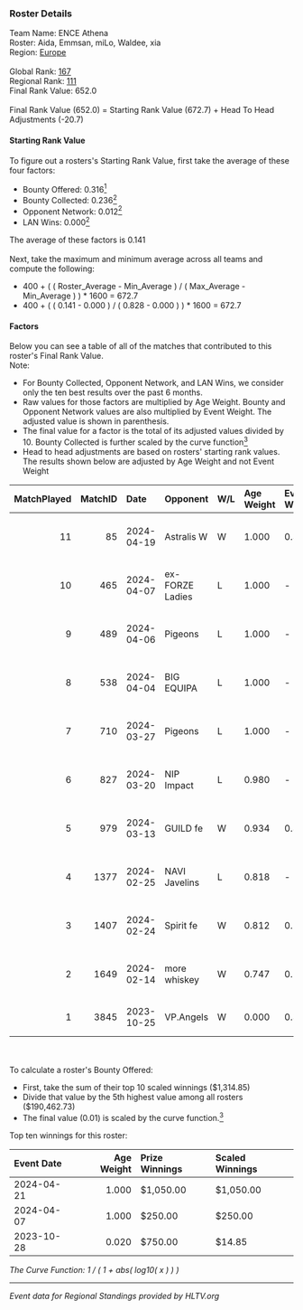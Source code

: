 ### Roster Details<br />
Team Name: ENCE Athena<br />
Roster: Aida, Emmsan, miLo, Waldee, xia<br />
Region: [Europe]( ../standings_europe.md)<br />
<br />
Global Rank: [167](../standings_global.md)<br />
Regional Rank: [111]( ../standings_europe.md)<br />
Final Rank Value:  652.0<br />
<br />
Final Rank Value (652.0) = Starting Rank Value (672.7) + Head To Head Adjustments (-20.7)<br />

#### Starting Rank Value<br />
To figure out a rosters's Starting Rank Value, first take the average of these four factors:<br />
- Bounty Offered: 0.316[<sup>1</sup>](#table2)
- Bounty Collected: 0.236[<sup>2</sup>](#table1)
- Opponent Network: 0.012[<sup>2</sup>](#table1)
- LAN Wins: 0.000[<sup>2</sup>](#table1)

The average of these factors is 0.141<br />
<br />
Next, take the maximum and minimum average across all teams and compute the following:<br />
- 400 + ( ( Roster_Average - Min_Average ) / ( Max_Average - Min_Average ) ) * 1600 = 672.7
- 400 + ( ( 0.141 - 0.000 ) / ( 0.828 - 0.000 ) ) * 1600 = 672.7


#### Factors<br />
Below you can see a table of all of the matches that contributed to this roster's Final Rank Value.<br />
Note:<br />

- For Bounty Collected, Opponent Network, and LAN Wins, we consider only the ten best results over the past 6 months.
- Raw values for those factors are multiplied by Age Weight. Bounty and Opponent Network values are also multiplied by Event Weight. The adjusted value is shown in parenthesis.
- The final value for a factor is the total of its adjusted values divided by 10. Bounty Collected is further scaled by the curve function[<sup>3</sup>](#curveFunction)
- Head to head adjustments are based on rosters' starting rank values. The results shown below are adjusted by Age Weight and not Event Weight
<span id="table1"></span><br />


| MatchPlayed | MatchID | Date       | Opponent        | W/L | Age Weight | Event Weight | Bounty Collected | Opponent Network | LAN Wins  | H2H Adjustment | Participating Roster             |
| -: | -: | :- | :- | :- | :- | :- | :- | :- | :- | -: | :- |
|          11 |      85 | 2024-04-19 | Astralis W      | W   | 1.000      | 0.331        | 0.005 (0.002)    | 0.082 (0.027)    | 0 (0.000) |          13.72 | Aida, Emmsan, miLo, Waldee, xia  |
|          10 |     465 | 2024-04-07 | ex-FORZE Ladies | L   | 1.000      | -            | -                | -                | -         |         -15.87 | Aida, Emmsan, miLo, Waldee, xia  |
|           9 |     489 | 2024-04-06 | Pigeons         | L   | 1.000      | -            | -                | -                | -         |          -7.02 | Aida, Emmsan, miLo, Waldee, xia  |
|           8 |     538 | 2024-04-04 | BIG EQUIPA      | L   | 1.000      | -            | -                | -                | -         |         -13.00 | Aida, Emmsan, miLo, Waldee, xia  |
|           7 |     710 | 2024-03-27 | Pigeons         | L   | 1.000      | -            | -                | -                | -         |          -7.91 | Aida, Emmsan, miLo, Waldee, xia  |
|           6 |     827 | 2024-03-20 | NIP Impact      | L   | 0.980      | -            | -                | -                | -         |         -14.34 | Aida, Emmsan, miLo, Waldee, xia  |
|           5 |     979 | 2024-03-13 | GUILD fe        | W   | 0.934      | 0.331        | 0.009 (0.003)    | 0.220 (0.068)    | 0 (0.000) |          14.55 | Aida, Emmsan, miLo, Waldee, xia  |
|           4 |    1377 | 2024-02-25 | NAVI Javelins   | L   | 0.818      | -            | -                | -                | -         |          -7.10 | Aida, Emmsan, miLo, Waldee, xia  |
|           3 |    1407 | 2024-02-24 | Spirit fe       | W   | 0.812      | 0.238        | 0.008 (0.002)    | 0.123 (0.024)    | 0 (0.000) |          12.13 | Aida, Emmsan, miLo, Waldee, xia  |
|           2 |    1649 | 2024-02-14 | more whiskey    | W   | 0.747      | 0.143        | 0.000 (0.000)    | 0.000 (0.000)    | 0 (0.000) |           4.14 | Aida, Emmsan, miLo, Waldee, xia  |
|           1 |    3845 | 2023-10-25 | VP.Angels       | W   | 0.000      | 0.329        | 0.006 (0.000)    | 0.082 (0.000)    | 0 (0.000) |           0.00 | manka, miLo, oxycet, Waldee, xia |

<br />
<span id="table2"></span><br />
To calculate a roster's Bounty Offered:<br />

- First, take the sum of their top 10 scaled winnings ($1,314.85)
- Divide that value by the 5th highest value among all rosters ($190,462.73)
- The final value (0.01) is scaled by the curve function.[<sup>3</sup>](#curveFunction)

Top ten winnings for this roster:<br />

| Event Date | Age Weight | Prize Winnings | Scaled Winnings |
| :- | -: | :- | :- |
| 2024-04-21 |      1.000 | $1,050.00      | $1,050.00       |
| 2024-04-07 |      1.000 | $250.00        | $250.00         |
| 2023-10-28 |      0.020 | $750.00        | $14.85          |


<span id="curveFunction"></span>_The Curve Function: 1 / ( 1 + abs( log10( x ) ) )_<br />

---
_Event data for Regional Standings provided by HLTV.org_<br />
